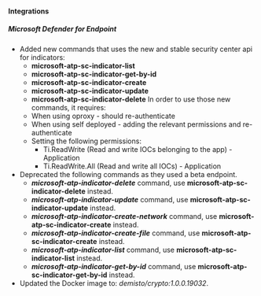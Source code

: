
#### Integrations
##### Microsoft Defender for Endpoint
- Added new commands that uses the new and stable security center api for indicators: 
    - **microsoft-atp-sc-indicator-list**
    - **microsoft-atp-sc-indicator-get-by-id**
    - **microsoft-atp-sc-indicator-create**
    - **microsoft-atp-sc-indicator-update**
    - **microsoft-atp-sc-indicator-delete**
In order to use those new commands, it requires:
    - When using oproxy - should re-authenticate
    - When using self deployed - adding the relevant permissions and re-authenticate
    - Setting the following permissions:
        - Ti.ReadWrite (Read and write IOCs belonging to the app) - Application
        - Ti.ReadWrite.All (Read and write all IOCs) - Application	
- Deprecated the following commands as they used a beta endpoint.
    - ***microsoft-atp-indicator-delete*** command, use **microsoft-atp-sc-indicator-delete** instead.
    - ***microsoft-atp-indicator-update*** command, use **microsoft-atp-sc-indicator-update** instead.
    - ***microsoft-atp-indicator-create-network*** command, use **microsoft-atp-sc-indicator-create** instead.
    - ***microsoft-atp-indicator-create-file*** command, use **microsoft-atp-sc-indicator-create** instead.
    - ***microsoft-atp-indicator-list*** command, use **microsoft-atp-sc-indicator-list** instead.
    - ***microsoft-atp-indicator-get-by-id*** command, use **microsoft-atp-sc-indicator-get-by-id** instead.
- Updated the Docker image to: *demisto/crypto:1.0.0.19032*.
